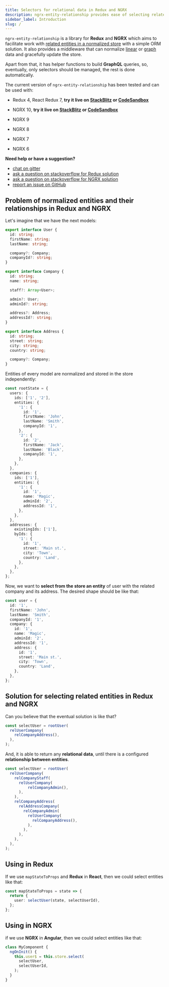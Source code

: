 ```yaml
---
title: Selectors for relational data in Redux and NGRX
description: ngrx-entity-relationship provides ease of selecting related entities in Redux and NGRX, supports normalization and helps to build GraphQL queries.
sidebar_label: Introduction
slug: /
---
```


`ngrx-entity-relationship` is a library for **Redux** and **NGRX**
which aims to facilitate work with [related entities in a normalized store](guide/quick.md) with a simple ORM solution.
It also provides a middleware that can normalize
[linear](normalization/linear.md)
or [graph](normalization/graph.md)
data and gracefully update the store.

Apart from that, it has helper functions to build **GraphQL** queries,
so, eventually, only selectors should be managed, the rest is done automatically.  

The current version of `ngrx-entity-relationship` has been tested and can be used with:

- Redux 4, React Redux 7, **try it live on [StackBlitz](https://stackblitz.com/edit/ngrx-entity-relationship-react?file=src/MyComponent.tsx)
  or [CodeSandbox](https://codesandbox.io/s/github/satanTime/ngrx-entity-relationship-react?file=/src/MyComponent.tsx)**

- NGRX 10, **try it live on [StackBlitz](https://stackblitz.com/github/satanTime/ngrx-entity-relationship-angular?file=src/app/app.component.ts)
  or [CodeSandbox](https://codesandbox.io/s/github/satanTime/ngrx-entity-relationship-angular?file=/src/app/app.component.ts)**
- NGRX 9
- NGRX 8
- NGRX 7
- NGRX 6

**Need help or have a suggestion?**

- [chat on gitter](https://gitter.im/ngrx-entity-relationship/community)
- [ask a question on stackoverflow for Redux solution](https://stackoverflow.com/questions/ask?tags=ngrx-entity-relationship%20ngrx%20angular)
- [ask a question on stackoverflow for NGRX solution](https://stackoverflow.com/questions/ask?tags=ngrx-entity-relationship%20redux%20reactjs)
- [report an issue on GitHub](https://github.com/satanTime/ngrx-entity-relationship/issues/new)

## Problem of normalized entities and their relationships in Redux and NGRX

Let's imagine that we have the next models:

```ts
export interface User {
  id: string;
  firstName: string;
  lastName: string;

  company?: Company;
  companyId?: string;
}

export interface Company {
  id: string;
  name: string;

  staff?: Array<User>;

  admin?: User;
  adminId?: string;

  address?: Address;
  addressId?: string;
}

export interface Address {
  id: string;
  street: string;
  city: string;
  country: string;

  company?: Company;
}
```

Entities of every model are normalized and stored in the store independently:

```ts
const rootState = {
  users: {
    ids: ['1', '2'],
    entities: {
      '1': {
        id: '1',
        firstName: 'John',
        lastName: 'Smith',
        companyId: '1',
      },
      '2': {
        id: '2',
        firstName: 'Jack',
        lastName: 'Black',
        companyId: '1',
      },
    },
  },
  companies: {
    ids: ['1'],
    entities: {
      '1': {
        id: '1',
        name: 'Magic',
        adminId: '2',
        addressId: '1',
      },
    },
  },
  addresses: {
    existingIds: ['1'],
    byIds: {
      '1': {
        id: '1',
        street: 'Main st.',
        city: 'Town',
        country: 'Land',
      },
    },
  },
};
```

Now, we want to **select from the store an entity** of user with the related company and its address.
The desired shape should be like that:

```ts
const user = {
  id: '1',
  firstName: 'John',
  lastName: 'Smith',
  companyId: '1',
  company: {
    id: '1',
    name: 'Magic',
    adminId: '2',
    addressId: '1',
    address: {
      id: '1',
      street: 'Main st.',
      city: 'Town',
      country: 'Land',
    },
  },
};
```

## Solution for selecting related entities in Redux and NGRX

Can you believe that the eventual solution is like that?

```ts
const selectUser = rootUser(
  relUserCompany(
    relCompanyAddress(),
  ),
);
```

And, it is able to return any **relational data**, until there is a configured **relationship between entities**.

```ts
const selectUser = rootUser(
  relUserCompany(
    relCompanyStaff(
      relUserCompany(
          relCompanyAdmin(),
      ),
    ),
    relCompanyAddress(
      relAddressCompany(
        relCompanyAdmin(
          relUserCompany(
            relCompanyAddress(),
          ),
        ),
      ),
    ),
  ),
);
```

## Using in Redux

If we use `mapStateToProps` and **Redux** in **React**, then we could select entities like that:

```ts
const mapStateToProps = state => {
  return {
    user: selectUser(state, selectUserId),
  };
};
```

## Using in NGRX

if we use **NGRX** in **Angular**, then we could select entities like that:

```ts
class MyComponent {
  ngOnInit() {
    this.user$ = this.store.select(
      selectUser,
      selectUserId,
    );
  }
}
```
